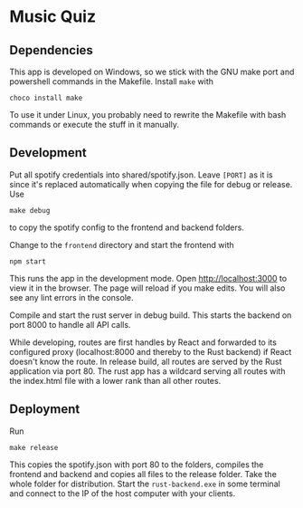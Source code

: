 # Music Quiz

## Dependencies

This app is developed on Windows, so we stick with the GNU make port and powershell commands in the Makefile. 
Install `make` with
```
choco install make
```
To use it under Linux, you probably need to rewrite the Makefile with bash commands or execute the stuff in it manually.

## Development

Put all spotify credentials into shared/spotify.json. 
Leave `[PORT]` as it is since it's replaced automatically when copying the file for debug or release.
Use 
```
make debug
```
to copy the spotify config to the frontend and backend folders.

Change to the `frontend` directory and start the frontend with
```
npm start
```
This runs the app in the development mode.
Open [http://localhost:3000](http://localhost:3000) to view it in the browser.
The page will reload if you make edits.
You will also see any lint errors in the console.

Compile and start the rust server in debug build. This starts the backend on port 8000 to handle all API calls.

While developing, routes are first handles by React and forwarded to its configured proxy (localhost:8000 and thereby
to the Rust backend) if React doesn't know the route.
In release build, all routes are served by the Rust application via port 80. 
The rust app has a wildcard serving all routes with the index.html file with a lower rank than all other routes.

## Deployment

Run
```
make release
```
This copies the spotify.json with port 80 to the folders, compiles the frontend and backend and copies all files to
the release folder. 
Take the whole folder for distribution.
Start the `rust-backend.exe` in some terminal and connect to the IP of the host computer with your clients.
